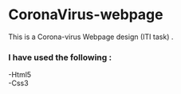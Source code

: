 # CoronaVirus-webpage
This is a Corona-virus Webpage design (ITI task) .
<h3>I have used the following :</h3>
-Html5<br>
-Css3
